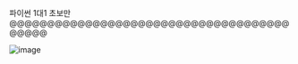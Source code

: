 파이썬 1대1 초보만@@@@@@@@@@@@@@@@@@@@@@@@@@@@@@@@@@@@@@@@@@

![image](https://user-images.githubusercontent.com/88578263/201807741-fac1d584-637b-4c81-897f-1b37daa27ffa.png)
